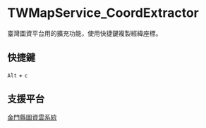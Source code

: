 # TWMapService_CoordExtractor
臺灣圖資平台用的擴充功能，使用快捷鍵複製經緯座標。
## 快捷鍵
`Alt` + `c`
## 支援平台
[金門縣圖資雲系統](https://urban.kinmen.gov.tw/kmgisweb/)
